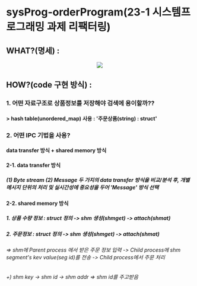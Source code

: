 # sysProg-orderProgram(23-1 시스템프로그래밍 과제 리팩터링)

## WHAT?(명세) : 
<p align="center">
  <img src="https://github.com/user-attachments/assets/48997085-32f2-49bc-b64f-b0705f2c12ca">
</p>




## HOW?(code 구현 방식) :
### 1. 어떤 자료구조로 상품정보를 저장해야 검색에 용이할까??
#### > hash table(unordered_map) 사용 : '주문상품(string) : struct' 

### 2. 어떤 IPC 기법을 사용? 
  #### data transfer 방식 + shared memory 방식

#### 2-1. data transfer 방식
  ##### (1) Byte stream (2) Message 두 가지의 data transfer 방식을 비교/분석 후, 개별 메시지 단위의 처리 및 실시간성에 중요성을 두어 'Message' 방식 선택

#### 2-2. shared memory 방식
  ##### 1. 상품 수량 정보 : struct 정의 -> shm 생성(shmget) -> attach(shmat) 
  ##### 2. 주문정보 : struct 정의 -> shm 생성(shmget) -> attach(shmat) 
  ###### => shm에 Parent process 에서 받은 주문 정보 입력 -> Child process에 shm segment's kev value(seg id)를 전송 -> Child process에서 주문 처리
  ###### +) shm key -> shm id -> shm addr => shm id를 주고받음
